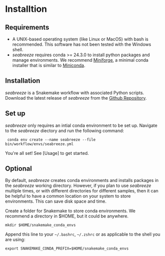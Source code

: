 # Installtion

## Requirements
- A UNIX-based operating system (like Linux or MacOS) with bash is recommended. This software has not been tested with the Windows shell. 
- _seabreeze_ requires conda >= 24.3.0 to install python packages and manage environments. We recommend [Miniforge](https://github.com/conda-forge/miniforge), a minimal conda installer that is similar to [Miniconda](https://docs.anaconda.com/miniconda/). 

## Installation
_seabreeze_ is a Snakemake workflow with associated Python scripts. Download the latest release of _seabreeze_ from the [Github Repository]().

## Set up
_seabreeze_ only requires an intial conda environment to be set up. Navigate to the _seabreeze_ diectory and run the following command:
```
 conda env create --name seabreeze --file bin/workflow/envs/seabreeze.yml
```

You're all set! See [Usage] to get started.

## Optional
By default, _seabreeze_ creates conda environments and installs packages in the _seabreeze_ working directory. However, if you plan to use _seabreeze_ multiple times, or with different directories for different samples, then it can be helpful to have a common location on your system to store environments. This can save disk space and time. 

Create a folder for Snakemake to store conda environments. We recommend a directory in $HOME, but it could be anywhere.
```
mkdir $HOME/snakemake_conda_envs
```

Append this line to your `~/.bashrc`, `~/.zshrc` or as applicable to the shell you are using:
```
export SNAKEMAKE_CONDA_PREFIX=$HOME/snakemake_conda_envs
```
   


